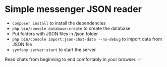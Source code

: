 # Simple messenger JSON reader

- `composer install` to install the dependencies
- `php bin/console database:create` to create the database
-  Put folders with JSON files in /json folder
- `php bin/console import:json-chat-data --no-debug` to import data from JSON file
- `symfony server:start` to start the server

Read chats from beginning to end comfortably in your browser. :white_check_mark:
